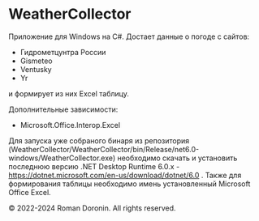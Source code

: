 # WeatherCollector

Приложение для Windows на C#. Достает данные о погоде с сайтов:

* Гидрометцунтра России
* Gismeteo
* Ventusky
* Yr

и формирует из них Excel таблицу.

Дополнительные зависимости:
* Microsoft.Office.Interop.Excel

Для запуска уже собраного бинаря из репозитория (WeatherCollector/WeatherCollector/bin/Release/net6.0-windows/WeatherCollector.exe) необходимо скачать и установить последнюю версию .NET Desktop Runtime 6.0.x - https://dotnet.microsoft.com/en-us/download/dotnet/6.0 . Также для формирования таблицы необходимо имень установленный Microsoft Office Excel.

© 2022-2024 Roman Doronin. All rights reserved.
